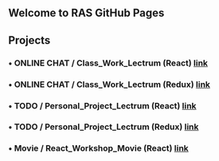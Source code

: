 ## Welcome to RAS GitHub Pages



## Projects
### • ONLINE CHAT / Class_Work_Lectrum (React) [link](https://ras.pp.ua/React_Offline_Intensive_Lectrum/)
### • ONLINE CHAT / Class_Work_Lectrum (Redux) [link](https://ras.pp.ua/Redux_Online_Intensive_Lectrum/)

### • TODO / Personal_Project_Lectrum  (React) [link](https://ras.pp.ua/React_Personal_Project_Lectrum/)
### • TODO / Personal_Project_Lectrum  (Redux) [link](https://ras.pp.ua/Redux_Personal_Project_Lectrum/)

### • Movie / React_Workshop_Movie      (React) [link](https://ras.pp.ua/React_Workshop_Movie)

